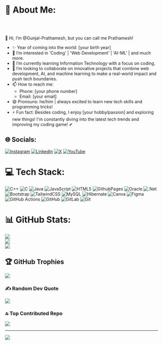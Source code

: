 # 💫 About Me:
<br><br>

👋 Hi, I’m @Gunjal-Prathamesh, but you can call me Prathamesh!  
- ✨ Year of coming into the world: [your birth year]  
- 👀 I’m interested in 'Coding' | 'Web Development' | 'AI-ML' | and much more.  
- 🌱 I’m currently learning Information Technology with a focus on coding.  
- 💞️ I’m looking to collaborate on innovative projects that combine web development, AI, and machine learning to make a real-world impact and push tech boundaries.  
- 📫 How to reach me:  
   - Phone: [your phone number]  
   - Email: [your email]  
- 😄 Pronouns: he/him | always excited to learn new tech skills and programming tricks!  
- ⚡ Fun fact: Besides coding, I enjoy [your hobby/passion] and exploring new things! I'm constantly diving into the latest tech trends and improving my coding game! ✔  


## 🌐 Socials:
[![Instagram](https://img.shields.io/badge/Instagram-%23E4405F.svg?logo=Instagram&logoColor=white)](https://instagram.com/gunjal_pratamesh_) [![LinkedIn](https://img.shields.io/badge/LinkedIn-%230077B5.svg?logo=linkedin&logoColor=white)](https://linkedin.com/in/https://www.linkedin.com/in/prathamesh-gunjal-8828b0269?utm_source=share&utm_campaign=share_via&utm_content=profile&utm_medium=android_app) [![X](https://img.shields.io/badge/X-black.svg?logo=X&logoColor=white)](https://x.com/@prathameshg1212) [![YouTube](https://img.shields.io/badge/YouTube-%23FF0000.svg?logo=YouTube&logoColor=white)](https://youtube.com/@@prathmeshgunjal) 

# 💻 Tech Stack:
![C++](https://img.shields.io/badge/c++-%2300599C.svg?style=plastic&logo=c%2B%2B&logoColor=white) ![C](https://img.shields.io/badge/c-%2300599C.svg?style=plastic&logo=c&logoColor=white) ![Java](https://img.shields.io/badge/java-%23ED8B00.svg?style=plastic&logo=openjdk&logoColor=white) ![JavaScript](https://img.shields.io/badge/javascript-%23323330.svg?style=plastic&logo=javascript&logoColor=%23F7DF1E) ![HTML5](https://img.shields.io/badge/html5-%23E34F26.svg?style=plastic&logo=html5&logoColor=white) ![GithubPages](https://img.shields.io/badge/github%20pages-121013?style=plastic&logo=github&logoColor=white) ![Oracle](https://img.shields.io/badge/Oracle-F80000?style=plastic&logo=oracle&logoColor=white) ![.Net](https://img.shields.io/badge/.NET-5C2D91?style=plastic&logo=.net&logoColor=white) ![Bootstrap](https://img.shields.io/badge/bootstrap-%238511FA.svg?style=plastic&logo=bootstrap&logoColor=white) ![TailwindCSS](https://img.shields.io/badge/tailwindcss-%2338B2AC.svg?style=plastic&logo=tailwind-css&logoColor=white) ![MySQL](https://img.shields.io/badge/mysql-4479A1.svg?style=plastic&logo=mysql&logoColor=white) ![Hibernate](https://img.shields.io/badge/Hibernate-59666C?style=plastic&logo=Hibernate&logoColor=white) ![Canva](https://img.shields.io/badge/Canva-%2300C4CC.svg?style=plastic&logo=Canva&logoColor=white) ![Figma](https://img.shields.io/badge/figma-%23F24E1E.svg?style=plastic&logo=figma&logoColor=white) ![GitHub Actions](https://img.shields.io/badge/github%20actions-%232671E5.svg?style=plastic&logo=githubactions&logoColor=white) ![GitHub](https://img.shields.io/badge/github-%23121011.svg?style=plastic&logo=github&logoColor=white) ![GitLab](https://img.shields.io/badge/gitlab-%23181717.svg?style=plastic&logo=gitlab&logoColor=white) ![Git](https://img.shields.io/badge/git-%23F05033.svg?style=plastic&logo=git&logoColor=white)
# 📊 GitHub Stats:
![](https://github-readme-stats.vercel.app/api?username=gunjalprathamesh12&theme=neon&hide_border=false&include_all_commits=true&count_private=true)<br/>
![](https://github-readme-streak-stats.herokuapp.com/?user=gunjalprathamesh12&theme=neon&hide_border=false)<br/>
![](https://github-readme-stats.vercel.app/api/top-langs/?username=gunjalprathamesh12&theme=neon&hide_border=false&include_all_commits=true&count_private=true&layout=compact)

## 🏆 GitHub Trophies
![](https://github-profile-trophy.vercel.app/?username=gunjalprathamesh12&theme=radical&no-frame=false&no-bg=false&margin-w=4)

### ✍️ Random Dev Quote
![](https://quotes-github-readme.vercel.app/api?type=horizontal&theme=dark)

### 🔝 Top Contributed Repo
![](https://github-contributor-stats.vercel.app/api?username=gunjalprathamesh12&limit=5&theme=neon&combine_all_yearly_contributions=true)

---
[![](https://visitcount.itsvg.in/api?id=gunjalprathamesh12&icon=10&color=0)](https://visitcount.itsvg.in)

<!-- Proudly created with GPRM ( https://gprm.itsvg.in ) -->
